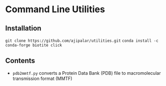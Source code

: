 # Command Line Utilities
## Installation

`git clone https://github.com/ajipalar/utilities.git`
`conda install -c conda-forge biotite click`

## Contents
- `pdb2mmtf.py` converts a Protein Data Bank (PDB) file to macromolecular transmission format (MMTF)


